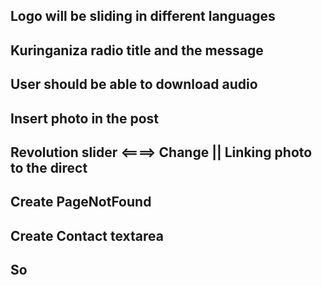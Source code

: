 ## Logo will be sliding in different languages

## Kuringaniza radio title and the message

## User should be able to download audio

## Insert photo in the post

## Revolution slider <====> Change || Linking photo to the direct

## Create PageNotFound

## Create Contact textarea

## So
